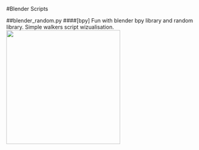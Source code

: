#Blender Scripts

##blender_random.py
####[bpy]
Fun with blender bpy library and random library. Simple walkers script wizualisation.
<img src="https://github.com/tibicen/blender-scripts/blob/master/walkers.jpg" width="300">
